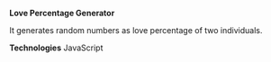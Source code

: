 **Love Percentage Generator**

It generates random numbers as love percentage of two individuals.

**Technologies**
JavaScript
